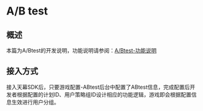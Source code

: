 # A/B test

## 概述

本篇为A/Btest的开发说明，功能说明请参阅：[A/Btest-功能说明](../main-features/ab-test.md)

## 接入方式

接入天幕SDK后，只要游戏配置-ABtest后台中配置了ABtest信息，完成配置后开发者根据配置的计划ID、用户策略组ID设计相应的功能逻辑，游戏即会根据配置信息生效进行用户分组。

